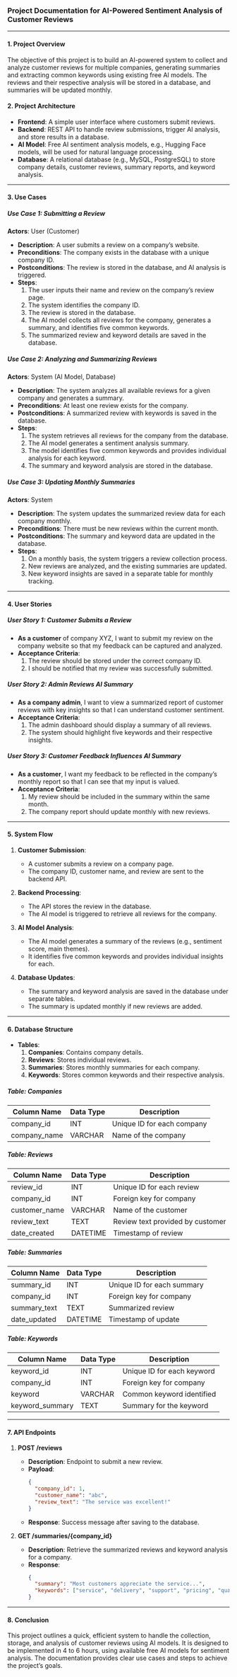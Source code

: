 ### Project Documentation for AI-Powered Sentiment Analysis of Customer Reviews

---

#### 1. **Project Overview**

The objective of this project is to build an AI-powered system to collect and analyze customer reviews for multiple companies, generating summaries and extracting common keywords using existing free AI models. The reviews and their respective analysis will be stored in a database, and summaries will be updated monthly.

#### 2. **Project Architecture**

- **Frontend**: A simple user interface where customers submit reviews.
- **Backend**: REST API to handle review submissions, trigger AI analysis, and store results in a database.
- **AI Model**: Free AI sentiment analysis models, e.g., Hugging Face models, will be used for natural language processing.
- **Database**: A relational database (e.g., MySQL, PostgreSQL) to store company details, customer reviews, summary reports, and keyword analysis.

---

#### 3. **Use Cases**

##### **Use Case 1**: Submitting a Review
**Actors**: User (Customer)
- **Description**: A user submits a review on a company’s website.
- **Preconditions**: The company exists in the database with a unique company ID.
- **Postconditions**: The review is stored in the database, and AI analysis is triggered.
- **Steps**:
  1. The user inputs their name and review on the company’s review page.
  2. The system identifies the company ID.
  3. The review is stored in the database.
  4. The AI model collects all reviews for the company, generates a summary, and identifies five common keywords.
  5. The summarized review and keyword details are saved in the database.

##### **Use Case 2**: Analyzing and Summarizing Reviews
**Actors**: System (AI Model, Database)
- **Description**: The system analyzes all available reviews for a given company and generates a summary.
- **Preconditions**: At least one review exists for the company.
- **Postconditions**: A summarized review with keywords is saved in the database.
- **Steps**:
  1. The system retrieves all reviews for the company from the database.
  2. The AI model generates a sentiment analysis summary.
  3. The model identifies five common keywords and provides individual analysis for each keyword.
  4. The summary and keyword analysis are stored in the database.

##### **Use Case 3**: Updating Monthly Summaries
**Actors**: System
- **Description**: The system updates the summarized review data for each company monthly.
- **Preconditions**: There must be new reviews within the current month.
- **Postconditions**: The summary and keyword data are updated in the database.
- **Steps**:
  1. On a monthly basis, the system triggers a review collection process.
  2. New reviews are analyzed, and the existing summaries are updated.
  3. New keyword insights are saved in a separate table for monthly tracking.

---

#### 4. **User Stories**

##### **User Story 1**: Customer Submits a Review
- **As a customer** of company XYZ, I want to submit my review on the company website so that my feedback can be captured and analyzed.
- **Acceptance Criteria**:
  1. The review should be stored under the correct company ID.
  2. I should be notified that my review was successfully submitted.

##### **User Story 2**: Admin Reviews AI Summary
- **As a company admin**, I want to view a summarized report of customer reviews with key insights so that I can understand customer sentiment.
- **Acceptance Criteria**:
  1. The admin dashboard should display a summary of all reviews.
  2. The system should highlight five keywords and their respective insights.

##### **User Story 3**: Customer Feedback Influences AI Summary
- **As a customer**, I want my feedback to be reflected in the company’s monthly report so that I can see that my input is valued.
- **Acceptance Criteria**:
  1. My review should be included in the summary within the same month.
  2. The company report should update monthly with new reviews.

---

#### 5. **System Flow**

1. **Customer Submission**:
   - A customer submits a review on a company page.
   - The company ID, customer name, and review are sent to the backend API.

2. **Backend Processing**:
   - The API stores the review in the database.
   - The AI model is triggered to retrieve all reviews for the company.

3. **AI Model Analysis**:
   - The AI model generates a summary of the reviews (e.g., sentiment score, main themes).
   - It identifies five common keywords and provides individual insights for each.

4. **Database Updates**:
   - The summary and keyword analysis are saved in the database under separate tables.
   - The summary is updated monthly if new reviews are added.

---

#### 6. **Database Structure**

- **Tables**:
  1. **Companies**: Contains company details.
  2. **Reviews**: Stores individual reviews.
  3. **Summaries**: Stores monthly summaries for each company.
  4. **Keywords**: Stores common keywords and their respective analysis.

##### **Table: Companies**
| Column Name   | Data Type | Description                |
|---------------|-----------|----------------------------|
| company_id    | INT       | Unique ID for each company |
| company_name  | VARCHAR   | Name of the company         |

##### **Table: Reviews**
| Column Name   | Data Type | Description                |
|---------------|-----------|----------------------------|
| review_id     | INT       | Unique ID for each review   |
| company_id    | INT       | Foreign key for company     |
| customer_name | VARCHAR   | Name of the customer        |
| review_text   | TEXT      | Review text provided by customer |
| date_created  | DATETIME  | Timestamp of review         |

##### **Table: Summaries**
| Column Name   | Data Type | Description                |
|---------------|-----------|----------------------------|
| summary_id    | INT       | Unique ID for each summary  |
| company_id    | INT       | Foreign key for company     |
| summary_text  | TEXT      | Summarized review           |
| date_updated  | DATETIME  | Timestamp of update         |

##### **Table: Keywords**
| Column Name   | Data Type | Description                |
|---------------|-----------|----------------------------|
| keyword_id    | INT       | Unique ID for each keyword  |
| company_id    | INT       | Foreign key for company     |
| keyword       | VARCHAR   | Common keyword identified   |
| keyword_summary | TEXT    | Summary for the keyword     |

---

#### 7. **API Endpoints**

1. **POST /reviews**
   - **Description**: Endpoint to submit a new review.
   - **Payload**:
     ```json
     {
       "company_id": 1,
       "customer_name": "abc",
       "review_text": "The service was excellent!"
     }
     ```
   - **Response**: Success message after saving to the database.

2. **GET /summaries/{company_id}**
   - **Description**: Retrieve the summarized reviews and keyword analysis for a company.
   - **Response**:
     ```json
     {
       "summary": "Most customers appreciate the service...",
       "keywords": ["service", "delivery", "support", "pricing", "quality"]
     }
     ```

---

#### 8. **Conclusion**

This project outlines a quick, efficient system to handle the collection, storage, and analysis of customer reviews using AI models. It is designed to be implemented in 4 to 6 hours, using available free AI models for sentiment analysis. The documentation provides clear use cases and steps to achieve the project’s goals.
